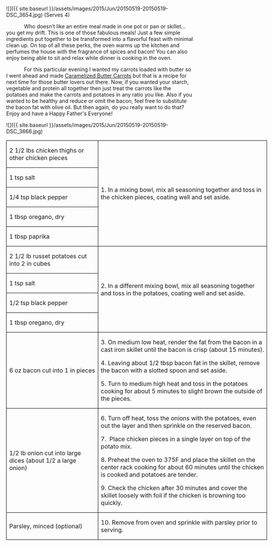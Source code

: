 ![]({{ site.baseurl }}/assets/images/2015/Jun/20150519-20150519-DSC_3654.jpg)
(Serves 4)

<p style='text-indent:.5in'>Who
doesn’t like an entire meal made in one pot or pan or skillet… you get my
drift. This is one of those fabulous meals! Just a few simple ingredients put
together to be transformed into a flavorful feast with minimal clean up. On top
of all these perks, the oven warms up the kitchen and perfumes the house with
the fragrance of spices and bacon! You can also enjoy being able to sit and
relax while dinner is cooking in the oven. </p>

<p style='text-indent:.5in'>For
this particular evening I wanted my carrots loaded with butter so I went ahead
and made <u>Caramelized Butter Carrots</u> but that is a recipe for next time
for those butter lovers out there. Now, if you wanted your starch, vegetable
and protein all together then just treat the carrots like the potatoes and make
the carrots and potatoes in any ratio you like. Also if you wanted to be
healthy and reduce or omit the bacon, feel free to substitute the bacon fat
with olive oil. But then again, do you really want to do that? Enjoy and have a Happy Father's Everyone!</p>

![]({{ site.baseurl }}/assets/images/2015/Jun/20150519-20150519-DSC_3666.jpg)

<table class=MsoTableGrid border=1 cellspacing=0 cellpadding=0 width=528
 style='width:527.55pt;border-collapse:collapse;border:none'>
 <tr style='height:19.7pt'>
  <td width=181 style='width:180.9pt;border:solid windowtext 1.0pt;padding:
  0in 5.4pt 0in 5.4pt;height:19.7pt'>
  <p>2 1/2 lbs chicken thighs or
  other chicken pieces</p>
  </td>
  <td width=347 rowspan=5 style='width:346.65pt;border:solid windowtext 1.0pt;
  border-left:none;padding:0in 5.4pt 0in 5.4pt;height:19.7pt'>
  <p>1. In a mixing bowl, mix
  all seasoning together and toss in the chicken pieces, coating well and set
  aside.</p>
  </td>
 </tr>
 <tr style='height:18.75pt'>
  <td width=181 style='width:180.9pt;border:solid windowtext 1.0pt;border-top:
  none;padding:0in 5.4pt 0in 5.4pt;height:18.75pt'>
  <p>1 tsp salt</p>
  </td>
 </tr>
 <tr style='height:18.75pt'>
  <td width=181 style='width:180.9pt;border:solid windowtext 1.0pt;border-top:
  none;padding:0in 5.4pt 0in 5.4pt;height:18.75pt'>
  <p>1/4 tsp black pepper</p>
  </td>
 </tr>
 <tr style='height:18.75pt'>
  <td width=181 style='width:180.9pt;border:solid windowtext 1.0pt;border-top:
  none;padding:0in 5.4pt 0in 5.4pt;height:18.75pt'>
  <p>1 tbsp oregano, dry</p>
  </td>
 </tr>
 <tr style='height:18.75pt'>
  <td width=181 style='width:180.9pt;border:solid windowtext 1.0pt;border-top:
  none;padding:0in 5.4pt 0in 5.4pt;height:18.75pt'>
  <p>1 tbsp paprika</p>
  </td>
 </tr>
 <tr style='height:18.75pt'>
  <td width=181 style='width:180.9pt;border:solid windowtext 1.0pt;border-top:
  none;padding:0in 5.4pt 0in 5.4pt;height:18.75pt'>
  <p>2 1/2 lb russet potatoes cut
  into 2 in cubes </p>
  </td>
  <td width=347 rowspan=4 style='width:346.65pt;border-top:none;border-left:
  none;border-bottom:solid windowtext 1.0pt;border-right:solid windowtext 1.0pt;
  padding:0in 5.4pt 0in 5.4pt;height:18.75pt'>
  <p>2. In a different mixing
  bowl, mix all seasoning together and toss in the potatoes, coating well and
  set aside.</p>
  </td>
 </tr>
 <tr style='height:18.75pt'>
  <td width=181 style='width:180.9pt;border:solid windowtext 1.0pt;border-top:
  none;padding:0in 5.4pt 0in 5.4pt;height:18.75pt'>
  <p>1 tsp salt</p>
  </td>
 </tr>
 <tr style='height:18.75pt'>
  <td width=181 style='width:180.9pt;border:solid windowtext 1.0pt;border-top:
  none;padding:0in 5.4pt 0in 5.4pt;height:18.75pt'>
  <p>1/2 tsp black pepper</p>
  </td>
 </tr>
 <tr style='height:18.75pt'>
  <td width=181 style='width:180.9pt;border:solid windowtext 1.0pt;border-top:
  none;padding:0in 5.4pt 0in 5.4pt;height:18.75pt'>
  <p>1 tbsp oregano, dry</p>
  </td>
 </tr>
 <tr style='height:18.75pt'>
  <td width=181 style='width:180.9pt;border:solid windowtext 1.0pt;border-top:
  none;padding:0in 5.4pt 0in 5.4pt;height:18.75pt'>
  <p>6 oz bacon cut into 1 in
  pieces</p>
  </td>
  <td width=347 style='width:346.65pt;border-top:none;border-left:none;
  border-bottom:solid windowtext 1.0pt;border-right:solid windowtext 1.0pt;
  padding:0in 5.4pt 0in 5.4pt;height:18.75pt'>
  <p>3. On medium low heat,
  render the fat from the bacon in a cast iron skillet until the bacon is crisp
  (about 15 minutes).</p>
  <p>4. Leaving about 1/2 tbsp
  bacon fat in the skillet, remove the bacon with a slotted spoon and set
  aside.</p>
  <p>5. Turn to medium high
  heat and toss in the potatoes cooking for about 5 minutes to slight brown the
  outside of the pieces.</p>
  </td>
 </tr>
 <tr style='height:18.75pt'>
  <td width=181 style='width:180.9pt;border:solid windowtext 1.0pt;border-top:
  none;padding:0in 5.4pt 0in 5.4pt;height:18.75pt'>
  <p>1/2 lb onion cut into large
  dices (about 1/2 a large onion)</p>
  </td>
  <td width=347 style='width:346.65pt;border-top:none;border-left:none;
  border-bottom:solid windowtext 1.0pt;border-right:solid windowtext 1.0pt;
  padding:0in 5.4pt 0in 5.4pt;height:18.75pt'>
  <p>6. Turn off heat, toss the
  onions with the potatoes, even out the layer and then sprinkle on the
  reserved bacon.</p>
  <p>7.&nbsp; Place chicken
  pieces in a single layer on top of the potato mix.</p>
  <p>8. Preheat the oven to
  375F and place the skillet on the center rack cooking for about 60 minutes
  until the chicken is cooked and potatoes are tender.</p>
  <p>9. Check the chicken after
  30 minutes and cover the skillet loosely with foil if the chicken is browning
  too quickly.</p>
  </td>
 </tr>
 <tr style='height:18.75pt'>
  <td width=181 style='width:180.9pt;border:solid windowtext 1.0pt;border-top:
  none;padding:0in 5.4pt 0in 5.4pt;height:18.75pt'>
  <p>Parsley, minced (optional)</p>
  </td>
  <td width=347 style='width:346.65pt;border-top:none;border-left:none;
  border-bottom:solid windowtext 1.0pt;border-right:solid windowtext 1.0pt;
  padding:0in 5.4pt 0in 5.4pt;height:18.75pt'>
  <p>10. Remove from oven and
  sprinkle with parsley prior to serving.</p>
  </td>
 </tr>
</table>